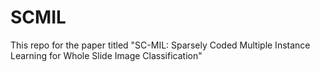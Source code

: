 # SCMIL
This repo for the paper titled "SC-MIL: Sparsely Coded Multiple Instance Learning for Whole Slide Image Classification"
